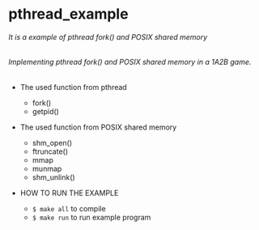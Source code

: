 # pthread_example
###### It is a example of pthread fork() and POSIX shared memory
###### Implementing pthread fork() and POSIX shared memory in a 1A2B game.


- The used function from pthread
  - fork()
  - getpid() 
  
- The used function from POSIX shared memory
  - shm_open()
  - ftruncate()
  - mmap
  - munmap
  - shm_unlink()
  
- HOW TO RUN THE EXAMPLE
  - `$ make all` to compile
  - `$ make run` to run example program
